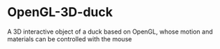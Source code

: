 # OpenGL-3D-duck
A 3D interactive object of a duck based on OpenGL, whose motion and materials can be controlled with the mouse
